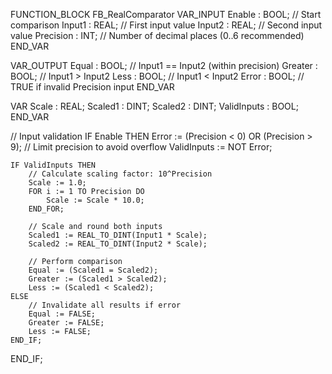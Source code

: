 FUNCTION_BLOCK FB_RealComparator
VAR_INPUT
    Enable    : BOOL;      // Start comparison
    Input1    : REAL;      // First input value
    Input2    : REAL;      // Second input value
    Precision : INT;       // Number of decimal places (0..6 recommended)
END_VAR

VAR_OUTPUT
    Equal     : BOOL;      // Input1 == Input2 (within precision)
    Greater   : BOOL;      // Input1 > Input2
    Less      : BOOL;      // Input1 < Input2
    Error     : BOOL;      // TRUE if invalid Precision input
END_VAR

VAR
    Scale        : REAL;
    Scaled1      : DINT;
    Scaled2      : DINT;
    ValidInputs  : BOOL;
END_VAR

// Input validation
IF Enable THEN
    Error := (Precision < 0) OR (Precision > 9); // Limit precision to avoid overflow
    ValidInputs := NOT Error;

    IF ValidInputs THEN
        // Calculate scaling factor: 10^Precision
        Scale := 1.0;
        FOR i := 1 TO Precision DO
            Scale := Scale * 10.0;
        END_FOR;

        // Scale and round both inputs
        Scaled1 := REAL_TO_DINT(Input1 * Scale);
        Scaled2 := REAL_TO_DINT(Input2 * Scale);

        // Perform comparison
        Equal := (Scaled1 = Scaled2);
        Greater := (Scaled1 > Scaled2);
        Less := (Scaled1 < Scaled2);
    ELSE
        // Invalidate all results if error
        Equal := FALSE;
        Greater := FALSE;
        Less := FALSE;
    END_IF;
END_IF;
